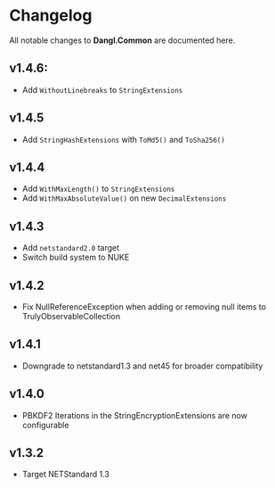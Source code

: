 # Changelog

All notable changes to **Dangl.Common** are documented here.

## v1.4.6:
- Add `WithoutLinebreaks` to `StringExtensions`

## v1.4.5
- Add `StringHashExtensions` with `ToMd5()` and `ToSha256()`

## v1.4.4
- Add `WithMaxLength()` to `StringExtensions`
- Add `WithMaxAbsoluteValue()` on new `DecimalExtensions`

## v1.4.3
- Add `netstandard2.0` target
- Switch build system to NUKE

## v1.4.2
- Fix NullReferenceException when adding or removing null items to TrulyObservableCollection

## v1.4.1
- Downgrade to netstandard1.3 and net45 for broader compatibility
      
## v1.4.0
- PBKDF2 Iterations in the StringEncryptionExtensions are now configurable

## v1.3.2
- Target NETStandard 1.3
